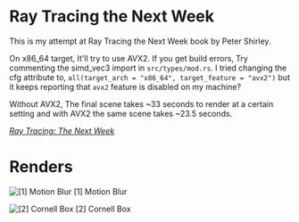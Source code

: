 # Ray Tracing the Next Week

This is my attempt at Ray Tracing the Next Week book by Peter Shirley.


On x86_64 target, It'll try to use AVX2. If you get build errors, Try commenting the simd_vec3 import in `src/types/mod.rs`.
I tried changing the cfg attribute to, `all(target_arch = "x86_64", target_feature = "avx2")` but it keeps reporting that `avx2` feature is disabled on my machine?


Without AVX2, The final scene takes ~33 seconds to render at a certain setting and with AVX2 the same scene takes ~23.5 seconds.

[_Ray Tracing: The Next Week_](https://raytracing.github.io/books/RayTracingTheNextWeek.html)

# Renders


![[1] Motion Blur](https://user-images.githubusercontent.com/7921368/114031856-4d419b80-986b-11eb-8a56-b9ecc1785a6e.png)
[1] Motion Blur

![[2] Cornell Box](https://user-images.githubusercontent.com/7921368/114031671-1e2b2a00-986b-11eb-9528-4fd5525c43ea.png)
[2] Cornell Box
